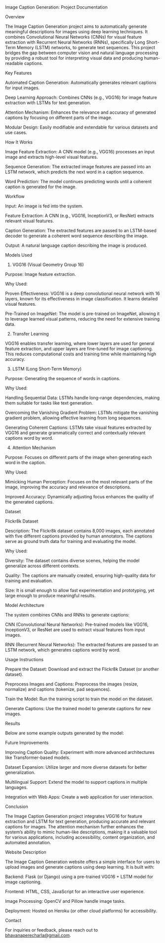 Image Caption Generation: Project Documentation 

Overview 

The Image Caption Generation project aims to automatically generate meaningful descriptions for images using deep learning techniques. It combines Convolutional Neural Networks (CNNs) for visual feature extraction with Recurrent Neural Networks (RNNs), specifically Long Short-Term Memory (LSTM) networks, to generate text sequences. This project bridges the gap between computer vision and natural language processing by providing a robust tool for interpreting visual data and producing human-readable captions. 

Key Features 

Automated Caption Generation: Automatically generates relevant captions for input images. 

Deep Learning Approach: Combines CNNs (e.g., VGG16) for image feature extraction with LSTMs for text generation. 

Attention Mechanism: Enhances the relevance and accuracy of generated captions by focusing on different parts of the image. 

Modular Design: Easily modifiable and extendable for various datasets and use cases. 

How It Works 

Image Feature Extraction: A CNN model (e.g., VGG16) processes an input image and extracts high-level visual features. 

Sequence Generation: The extracted image features are passed into an LSTM network, which predicts the next word in a caption sequence. 

Word Prediction: The model continues predicting words until a coherent caption is generated for the image. 

Workflow 

Input: An image is fed into the system. 

Feature Extraction: A CNN (e.g., VGG16, InceptionV3, or ResNet) extracts relevant visual features. 

Caption Generation: The extracted features are passed to an LSTM-based decoder to generate a coherent word sequence describing the image. 

Output: A natural language caption describing the image is produced. 

Models Used 

1. VGG16 (Visual Geometry Group 16) 

Purpose: Image feature extraction. 

Why Used: 

Proven Effectiveness: VGG16 is a deep convolutional neural network with 16 layers, known for its effectiveness in image classification. It learns detailed visual features. 

Pre-Trained on ImageNet: The model is pre-trained on ImageNet, allowing it to leverage learned visual patterns, reducing the need for extensive training data. 

2. Transfer Learning 

VGG16 enables transfer learning, where lower layers are used for general feature extraction, and upper layers are fine-tuned for image captioning. This reduces computational costs and training time while maintaining high accuracy. 

3. LSTM (Long Short-Term Memory) 

Purpose: Generating the sequence of words in captions. 

Why Used: 

Handling Sequential Data: LSTMs handle long-range dependencies, making them suitable for tasks like text generation. 

Overcoming the Vanishing Gradient Problem: LSTMs mitigate the vanishing gradient problem, allowing effective learning from long sequences. 

Generating Coherent Captions: LSTMs take visual features extracted by VGG16 and generate grammatically correct and contextually relevant captions word by word. 

4. Attention Mechanism 

Purpose: Focuses on different parts of the image when generating each word in the caption. 

Why Used: 

Mimicking Human Perception: Focuses on the most relevant parts of the image, improving the accuracy and relevance of descriptions. 

Improved Accuracy: Dynamically adjusting focus enhances the quality of the generated captions. 

Dataset 

Flickr8k Dataset 

Description: The Flickr8k dataset contains 8,000 images, each annotated with five different captions provided by human annotators. The captions serve as ground truth data for training and evaluating the model. 

Why Used: 

Diversity: The dataset contains diverse scenes, helping the model generalize across different contexts. 

Quality: The captions are manually created, ensuring high-quality data for training and evaluation. 

Size: It is small enough to allow fast experimentation and prototyping, yet large enough to produce meaningful results. 

Model Architecture 

The system combines CNNs and RNNs to generate captions: 

CNN (Convolutional Neural Networks): Pre-trained models like VGG16, InceptionV3, or ResNet are used to extract visual features from input images. 

RNN (Recurrent Neural Networks): The extracted features are passed to an LSTM network, which generates captions word by word. 

Usage Instructions 

Prepare the Dataset: Download and extract the Flickr8k Dataset (or another dataset). 

Preprocess Images and Captions: Preprocess the images (resize, normalize) and captions (tokenize, pad sequences). 

Train the Model: Run the training script to train the model on the dataset. 

Generate Captions: Use the trained model to generate captions for new images. 

Results 

Below are some example outputs generated by the model: 

 

Future Improvements 

Improving Caption Quality: Experiment with more advanced architectures like Transformer-based models. 

Dataset Expansion: Utilize larger and more diverse datasets for better generalization. 

Multilingual Support: Extend the model to support captions in multiple languages. 

Integration with Web Apps: Create a web application for user interaction. 

Conclusion 

The Image Caption Generation project integrates VGG16 for feature extraction and LSTM for text generation, producing accurate and relevant captions for images. The attention mechanism further enhances the system’s ability to mimic human-like descriptions, making it a valuable tool for various applications, including accessibility, content organization, and automated annotation. 

Website Description 

The Image Caption Generation website offers a simple interface for users to upload images and generate captions using deep learning. It is built with: 

Backend: Flask (or Django) using a pre-trained VGG16 + LSTM model for image captioning. 

Frontend: HTML, CSS, JavaScript for an interactive user experience. 

Image Processing: OpenCV and Pillow handle image tasks. 

Deployment: Hosted on Heroku (or other cloud platforms) for accessibility. 

 

Contact 

For inquiries or feedback, please reach out to bhavanaperecharla@gmail.com. 

 

                       

  

 

 
